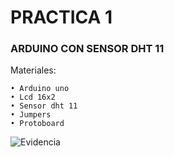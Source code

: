# PRACTICA 1
### ARDUINO CON SENSOR DHT 11
Materiales:

```
• Arduino uno
• Lcd 16x2
• Sensor dht 11
• Jumpers
• Protoboard
```
![Evidencia](https://github.com/HH804/Practica_1/blob/main/PRACTICA%201%20-%20EVIDENCIA%201.jpeg)
